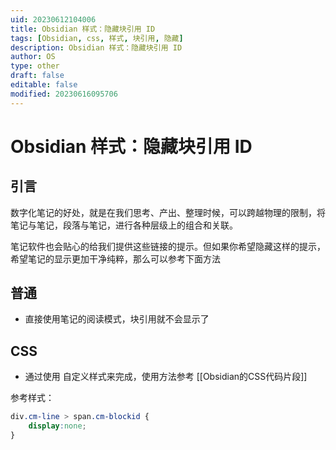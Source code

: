 ```yaml
---
uid: 20230612104006
title: Obsidian 样式：隐藏块引用 ID
tags: [Obsidian, css, 样式, 块引用, 隐藏]
description: Obsidian 样式：隐藏块引用 ID
author: OS
type: other
draft: false
editable: false
modified: 20230616095706
---
```


# Obsidian 样式：隐藏块引用 ID

## 引言

数字化笔记的好处，就是在我们思考、产出、整理时候，可以跨越物理的限制，将笔记与笔记，段落与笔记，进行各种层级上的组合和关联。

笔记软件也会贴心的给我们提供这些链接的提示。但如果你希望隐藏这样的提示，希望笔记的显示更加干净纯粹，那么可以参考下面方法

## 普通

- 直接使用笔记的阅读模式，块引用就不会显示了

## CSS

- 通过使用 自定义样式来完成，使用方法参考 [[Obsidian的CSS代码片段]]

参考样式：

```CSS
div.cm-line > span.cm-blockid {
	display:none;
}
```
